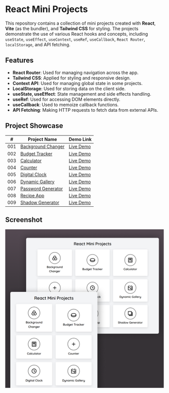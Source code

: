 # React Mini Projects

This repository contains a collection of mini projects created with **React**, **Vite** (as the bundler), and **Tailwind CSS** for styling. The projects demonstrate the use of various React hooks and concepts, including `useState`, `useEffect`, `useContext`, `useRef`, `useCallback`, `React Router`, `localStorage`, and API fetching.

## Features

- **React Router**: Used for managing navigation across the app.
- **Tailwind CSS**: Applied for styling and responsive design.
- **Context API**: Used for managing global state in some projects.
- **LocalStorage**: Used for storing data on the client side.
- **useState, useEffect**: State management and side effects handling.
- **useRef**: Used for accessing DOM elements directly.
- **useCallback**: Used to memoize callback functions.
- **API Fetching**: Making HTTP requests to fetch data from external APIs.

## Project Showcase

| #   | Project Name                                                                                                        | Demo Link                                                                  |
| --- | ------------------------------------------------------------------------------------------------------------------- | -------------------------------------------------------------------------- |
| 001 | [Background Changer](https://github.com/Sahimbehlim/React-Mini-Projects/tree/main/src/Components/BgChanger)         | [Live Demo](https://react-mini-projects-sb.netlify.app/background-changer) |
| 002 | [Budget Tracker](https://github.com/Sahimbehlim/React-Mini-Projects/tree/main/src/Components/BudgetTracker)         | [Live Demo](https://react-mini-projects-sb.netlify.app/budget-tracker)     |
| 003 | [Calculator](https://github.com/Sahimbehlim/React-Mini-Projects/tree/main/src/Components/Calculator)                | [Live Demo](https://react-mini-projects-sb.netlify.app/calculator)         |
| 004 | [Counter](https://github.com/Sahimbehlim/React-Mini-Projects/tree/main/src/Components/Counter)                      | [Live Demo](https://react-mini-projects-sb.netlify.app/counter)            |
| 005 | [Digital Clock](https://github.com/Sahimbehlim/React-Mini-Projects/tree/main/src/Components/DigitalClock)           | [Live Demo](https://react-mini-projects-sb.netlify.app/digital-clock)      |
| 006 | [Dynamic Gallery](https://github.com/Sahimbehlim/React-Mini-Projects/tree/main/src/Components/DynamicGallery)       | [Live Demo](https://react-mini-projects-sb.netlify.app/dynamic-gallery)    |
| 007 | [Password Generator](https://github.com/Sahimbehlim/React-Mini-Projects/tree/main/src/Components/PasswordGenerator) | [Live Demo](https://react-mini-projects-sb.netlify.app/password-generator) |
| 008 | [Recipe App](https://github.com/Sahimbehlim/React-Mini-Projects/tree/main/src/Components/Recipe)                    | [Live Demo](https://react-mini-projects-sb.netlify.app/recipe-app)         |
| 009 | [Shadow Generator](https://github.com/Sahimbehlim/React-Mini-Projects/tree/main/src/Components/ShadowGenerator)     | [Live Demo](https://react-mini-projects-sb.netlify.app/shadow-generator)   |

## Screenshot

![UI Img](public/ui.png)
